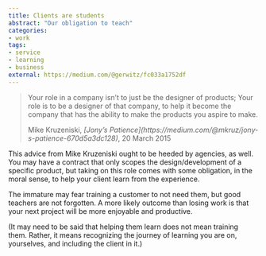 ```yaml
---
title: Clients are students
abstract: "Our obligation to teach"
categories:
- work
tags:
- service
- learning
- business
external: https://medium.com/@gerwitz/fc033a1752df
---
```


> Your role in a company isn’t to just be the designer of products; Your role is to be a designer of that company, to help it become the company that has the ability to make the products you aspire to make.
> <footer>Mike Kruzeniski, <cite>[Jony’s Patience](https://medium.com/@mkruz/jony-s-patience-670d5a3dc128)</cite>, 20 March 2015</footer>

This advice from Mike Kruzeniski ought to be heeded by agencies, as well. You may have a contract that only scopes the design/development of a specific product, but taking on this role comes with some obligation, in the moral sense, to help your client learn from the experience.

The immature may fear training a customer to not need them, but good teachers are not forgotten. A more likely outcome than losing work is that your next project will be more enjoyable and productive.

(It may need to be said that helping them learn does not mean training them. Rather, it means recognizing the journey of learning you are on, yourselves, and including the client in it.)
